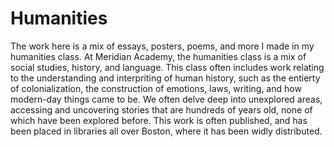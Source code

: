 # Humanities

The work here is a mix of essays, posters, poems, and more I made in my humanities class. At Meridian Academy, the humanities class is a mix of social studies, history, and language. This class often includes work relating to the understanding and interpriting of human history, such as the entierty of colonialization, the construction of emotions, laws, writing, and how modern-day things came to be. We often delve deep into unexplored areas, accessing and uncovering stories that are hundreds of years old, none of which have been explored before. This work is often published, and has been placed in libraries all over Boston, where it has been widly distributed.

